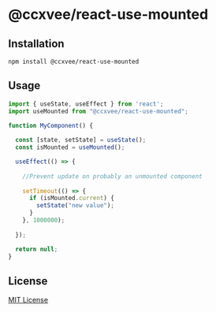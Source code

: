 # @ccxvee/react-use-mounted

## Installation
```
npm install @ccxvee/react-use-mounted
```

## Usage
```javascript
import { useState, useEffect } from 'react';
import useMounted from "@ccxvee/react-use-mounted";

function MyComponent() {
  
  const [state, setState] = useState();
  const isMounted = useMounted();

  useEffect(() => {
    
    //Prevent update on probably an unmounted component
    
    setTimeout(() => {
      if (isMounted.current) {
        setState("new value");
      }
    }, 1000000);  
    
  });

  return null;
}
```

## License
[MIT License](https://github.com/ccxvee/react-use-mounted/blob/master/LICENSE)
